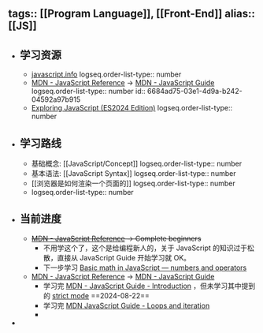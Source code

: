 tags:: [[Program Language]], [[Front-End]]
alias:: [[JS]]
---

- ## 学习资源
	- [javascript.info](https://zh.javascript.info/)
	  logseq.order-list-type:: number
	- [MDN - JavaScript Reference](https://developer.mozilla.org/en-US/docs/Web/JavaScript) -> [MDN - JavaScript Guide](https://developer.mozilla.org/en-US/docs/Learn/JavaScript)
	  logseq.order-list-type:: number
	  id:: 6684ad75-03e1-4d9a-b242-04592a97b915
	- [Exploring JavaScript (ES2024 Edition)](https://exploringjs.com/js/book/index.html)
	  logseq.order-list-type:: number
- ## 学习路线
	- 基础概念: [[JavaScript/Concept]]
	  logseq.order-list-type:: number
	- 基本语法: [[JavaScript Syntax]]
	  logseq.order-list-type:: number
	- [[浏览器是如何渲染一个页面的]]
	  logseq.order-list-type:: number
	- logseq.order-list-type:: number
- ## 当前进度
	- ~~[MDN - JavaScript Reference](https://developer.mozilla.org/en-US/docs/Web/JavaScript) -> Complete beginners~~
		- 不用学这个了，这个是给编程新人的，关于 JavaScript 的知识过于松散，直接从 JavaScript Guide 开始学习就 OK。
		- 下一步学习 [Basic math in JavaScript — numbers and operators](https://developer.mozilla.org/en-US/docs/Learn/JavaScript/First_steps/Math)
	- [MDN - JavaScript Reference](https://developer.mozilla.org/en-US/docs/Web/JavaScript) -> [MDN - JavaScript Guide](https://developer.mozilla.org/en-US/docs/Learn/JavaScript)
		- 学习完 [MDN - JavaScript Guide - Introduction](https://developer.mozilla.org/en-US/docs/Web/JavaScript/Guide/Introduction) ，但未学习其中提到的 [strict mode](https://developer.mozilla.org/en-US/docs/Web/JavaScript/Reference/Strict_mode) ==2024-08-22==
		- 学习完 [MDN JavaScript Guide - Loops and iteration](https://developer.mozilla.org/en-US/docs/Web/JavaScript/Guide/Loops_and_iteration)
		-
-